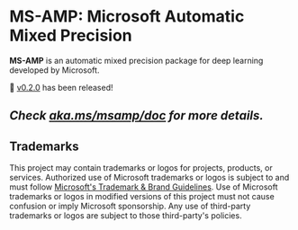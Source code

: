 # MS-AMP: Microsoft Automatic Mixed Precision

__MS-AMP__ is an automatic mixed precision package for deep learning developed by Microsoft.

📢 [v0.2.0](https://github.com/Azure/MS-AMP/releases/tag/v0.2.0) has been released!

## _Check [aka.ms/msamp/doc](https://aka.ms/msamp/doc) for more details._

## Trademarks

This project may contain trademarks or logos for projects, products, or services. Authorized use of Microsoft
trademarks or logos is subject to and must follow
[Microsoft's Trademark & Brand Guidelines](https://www.microsoft.com/en-us/legal/intellectualproperty/trademarks/usage/general).
Use of Microsoft trademarks or logos in modified versions of this project must not cause confusion or imply Microsoft sponsorship.
Any use of third-party trademarks or logos are subject to those third-party's policies.
